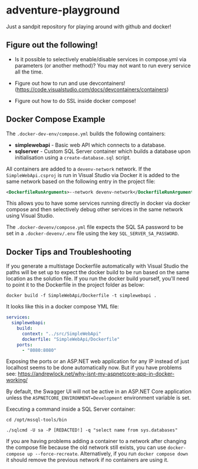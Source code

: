 # adventure-playground

Just a sandpit repository for playing around with github and docker!

## Figure out the following!

- Is it possible to selectively enable/disable services in compose.yml via parameters (or another method)? You may not want to run every service all the time.

- Figure out how to run and use devcontainers! (https://code.visualstudio.com/docs/devcontainers/containers)

- Figure out how to do SSL inside docker compose!

## Docker Compose Example

The `.docker-dev-env/compose.yml` builds the following containers:

- **simplewebapi** - Basic web API which connects to a database.
- **sqlserver** - Custom SQL Server container which builds a database upon initialisation using a `create-database.sql` script.

All containers are added to a `devenv-network` network. If the `SimpleWebApi.csproj` is run in Visual Studio via Docker it is added to the same network based on the following entry in the project file:

```xml
<DockerfileRunArguments>--network devenv-network</DockerfileRunArguments>
```

This allows you to have some services running directly in docker via docker compose and then selectively debug other services in the same network using Visual Studio.

The `.docker-devenv/compose.yml` file expects the SQL SA password to be set in a `.docker-devenv/.env` file using the key `SQL_SERVER_SA_PASSWORD`.

## Docker Tips and Troubleshooting

If you generate a multistage Dockerfile automatically with Visual Studio the paths will be set up to expect the docker build to be run based on the same location as the solution file. If you run the docker build yourself, you'll need to point it to the Dockerfile in the project folder as below:

```
docker build -f SimpleWebApi/Dockerfile -t simplewebapi .
```

It looks like this in a docker compose YML file:

```yml
services:
  simplewebapi:
    build:
      context: "../src/SimpleWebApi"
      dockerfile: "SimpleWebApi/Dockerfile"
    ports:
      - "8080:8080"
```

Exposing the ports or an ASP.NET web application for any IP instead of just localhost seems to be done automatically now. But if you have problems see: https://andrewlock.net/why-isnt-my-aspnetcore-app-in-docker-working/

By default, the Swagger UI will not be active in an ASP.NET Core application unless the `ASPNETCORE_ENVIRONMENT=Development` environment variable is set.

Executing a command inside a SQL Server container:

```
cd /opt/mssql-tools/bin

./sqlcmd -U sa -P [REDACTED!] -q "select name from sys.databases"
```

If you are having problems adding a container to a network after changing the compose file because the old network still exists, you can use `docker-compose up --force-recreate`. Alternatively, if you run `docker compose down` it should remove the previous network if no containers are using it.
